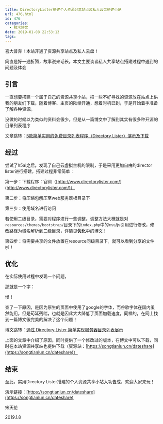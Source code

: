 ```yaml
---
title: DirectoryLister搭建个人资源分享站点及私人云盘搭建小记
url: 476.html
id: 476
categories:
  - 技术博文
date: 2019-01-08 22:53:13
tags:
---
```


喜大普奔！本站开通了资源共享站点及私人云盘！

简直是好一通折腾，故事说来话长，本文主要谈谈私人共享站点搭建过程中遇到的问题及体会

引言
--

一直想要搭建一个属于自己的资源共享小站，把一些不好寻找的资源放在站点上供我的朋友们下载，随着博客、主页的陆续开通，想着时机已到，于是开始着手准备了解各种资源。

没做的时候以为类似的资料会很少，但是从一篇博文中了解到其实有很多种开源的目录列表程序

文章跳转：[5款简单实用的免费目录列表程序（Directory Lister）演示及下载](http://www.laozuo.org/6300.html)

经过
--

尝试了h5ai之后，发现了自己云虚拟主机的限制，于是采用更加自由的director lister进行搭建，搭建过程非常简单：

第一步：下载程序：官网（[http://www.directorylister.com/](http://www.directorylister.com/)）

第二步：将压缩包解压至web服务器根目录下

第三步：使用域名进行访问

若使用二级目录，需要对程序进行一些调整，调整方法大概就是对`resources/themes/bootstrap/`目录下的`index.php`中的css/js引用进行修改，修改路径为域名解析到二级目录，详情见**优化**中的博文！

第四步：将需要共享的文件放置在resource同级目录下，就可以看到分享的文件啦！

优化
--

在实际使用过程中发现一个问题，

那就是一个字：

慢！

查了一下原因，是因为原生的页面中使用了google的字体，而谷歌字体在国内虽然能用，但是苟延残喘，也就是因此大大降低了页面加载速度，同样的，在网上找到一篇博文很完美的解决了这个问题！

博文跳转：[通过 Directory Lister 简单实现服务器目录列表展示](http://www.iyu.co/web/directory-lister/)

上面的文章中介绍了原因，同时提供了一个修改过的版本，在博文中可以下载，同时在本站资源共享站也提供下载（资源站：[https://songtianlun.cn/dateshare](https://songtianlun.cn/dateshare)）

结束
--

至此，实用Directory Lister搭建的个人资源共享小站大功告成，欢迎大家来玩！

演示链接：[https://songtianlun.cn/dateshare](https://songtianlun.cn/dateshare)

宋天伦

2019.1.8